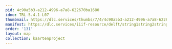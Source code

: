```yaml
---
pid: 4c90a5b3-a212-4996-a7a8-622670ba1680
idno: TRL-5.4.1-L07
thumbnail: https://dlc.services/thumbs/7/4/4c90a5b3-a212-4996-a7a8-622670ba1680/full/400,339/0/default.jpg
manifest: https://dlc.services/iiif-resource/delft/string1string2string3/kaartenproject-2007/TRL-5.4.1-L07
order: '131'
layout: map
collection: kaartenproject
---
```

